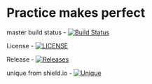 # Practice makes perfect

master build status - [![Build Status](https://travis-ci.org/8e6/sem.svg?branch=master)](https://travis-ci.org/8e6/sem)

License - [![LICENSE](https://img.shields.io/github/license/8e6/sem.svg?style=flat-square)](https://github.com/8e6/sem/blob/master/LICENSE)

Release - [![Releases](https://img.shields.io/github/release/8e6/sem/all.svg?style=flat-square)](https://github.com/8e6/sem/releases)

unique from shield.io - [![Unique](https://img.shields.io/badge/KBS-work%20in%20progress-%2343c7e8.svg?style=flat-square)](https://img.shields.io/badge/KBS-work%20in%20progress-%2343c7e8.svg)


